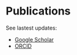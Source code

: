 # Publications


See lastest updates:
- [Google Scholar](https://scholar.google.com/citations?user=fdxCp3MAAAAJ)
- [ORCID](https://orcid.org/0000-0002-7418-1313)


